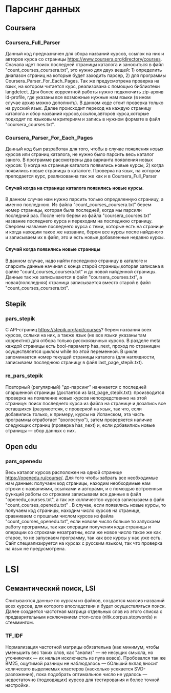 # Парсинг данных
## Coursera
### Coursera_Full_Parser
Данный код предназначен для сбора названий курсов, ссылок на них и авторов курса со страницы https://www.coursera.org/directory/courses. Сначала идет поиск последней страницы каталога и заноситься в файл "count_courses_coursera.txt", это нужно для двух вещей: 1) определить диапазон страниц на которые будет заходить парсер, 2) для программы Coursera_Parser_For_Each_Pages. Так же предусмотрена проверка на язык, на котором читается курс, реализована с помощью библиотеки langdetect. Для более корректной работы нужно подключить zip-архив ld-profile, где указаны все возможные нужные нам языки (в ином случае архив можно дополнить). В данном коде стоит проверка только на русский язык. Далее происходит переход на каждую страницу каталога и сбор названий курсов,ссылок,авторов курса,которые подходят по языковым критериям и запись в нужном формате в файл "coursera_courses.txt".
### Coursera_Parser_For_Each_Pages
Данный код был разработан для того, чтобы в случае появления новых курсов или страниц каталога, не нужно было парсить весь каталог заного. В программе рассмотрены два варианта появления новых курсов: 1) когда на странице каталога появились новые курсы, 2) когда появились новые страницы в каталоге. Проверка на язык, на котором преподается курс, реализованна так же как и в Coursera_Full_Parser
#### Случай когда на странице каталога появились новые курсы.
В данном случае нам нужно парсить только определенную страницу, а именно последнюю. Из файла "count_courses_coursera.txt" берем номер страницы, которая была последней, когда мы парсили последний раз. После чего берем из файла "coursera_courses.txt" название последнего курса и переходим на последнюю страницу. Сверяем название последнего курса с теми, которые есть на странице и когда находим такое же название, берем все курсы после найденого и записываем их в файл, это и есть новые добавленные недавно курсы.
#### Случай когда появились новые страницы 
В данном случае, надо найти последнюю страницу в каталоге и спарсить данные начиная с конца старой страницы,которая записана в файле "count_courses_coursera.txt" и до новой найденной страницы. Данные так же записываются в файл "coursera_courses.txt", а новая(полследняя) страница записывается вместо старой в файл "count_courses_coursera.txt".
## Stepik
### pars_stepik
С API-страниц https://stepik.org/api/courses? берем названия всех курсов, сслыки на них, а также язык (не все языки указаны там корректно) для отбора только русскоязычных курсов. В разделе meta каждой страницы есть bool-параметр has_next, проход по страницам осуществляется циклом while по этой переменной. В цикле запоминается номер текущей страницы каталога (для наглядности, записываем последнюю страницу в файл last_page_stepik.txt). 
### re_pars_stepik
Повторный (регулярный) "до-парсинг" начинается с последней спаршенной страницы (достается из last_page_stepik.txt): производится проверка на появление новых курсов непосредственно на этой странице: поиск последнего курса из файла на странице и дозапись все оставшихся (разумеетсяя, с проверкой на язык, так что, если добавились только, к примеру, курсы на Испанском, эта часть программы отработает "вхолостую"), затем проверяется наличие следующих страниц (проверка has_next) и, если добавились новые страницы — сбор данных с них.
## Open edu
### pars_openedu
Весь каталог курсов расположен на одной странице https://openedu.ru/course/. Для того чтобы забрать все необходимые нам данные: получаем код страницы, находим необходимые нам строки с названиями, ссылками и авторами, и с помощью встроенных функций работы со строками записываем все данные в файл "openedu_courses.txt", а так же колличество курсов записываем в файл "count_courses_openedu.txt" . В случае, если появились новые курсы, то получаем код страницы, находим число курсов на странице, сравниваем с прошлым числом курсов из файла "count_courses_openedu.txt", если новове число больше то запускаем работу программы, так как операции получения кода страницы и операции со строками незатратны, если же новое число такое же как старое, то не запускаем программу, так как все курсы у нас уже есть. 
Сайт специализируется на курсах с русским языком, так что проверка на язык не предусмотрена.
# LSI
## Семантический поиск, LSI
Считываются данные по курсам из файлов, создается массив названий всех курсов, для которого впоследствии и будет осуществляться поиск. Далее создается частотная матрица отдельных слов из этого списка с предварительным исключением стоп-слов (nltk.corpus.stopwords) и стеммингом.
### TF_IDF
Нормализация частотной матрицы обязательна (как минимум, чтобы уменьшить вес таких слов, как "анализ" — не несущих смысла, но уточняючих — их нельзя исключасть из пула вовсе).
Пробовался так же BM25, ощутимой разницы не наблюдалось — бОльший вклад вносит количесвто выделяемых кластеров (насколько усекается SVD-разложение), пока подобрать оптимальное число не удалось — недостаточно (подходящих) курсов для тестирования и более точной настройки.
